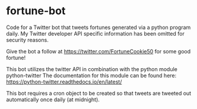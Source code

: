# fortune-bot

Code for a Twitter bot that tweets fortunes generated via a python program daily. My Twitter developer API specific information has been omitted for security reasons.

Give the bot a follow at https://twitter.com/FortuneCookie50 for some good fortune!

This bot utilizes the twitter API in combination with the python module python-twitter
The documentation for this module can be found here: https://python-twitter.readthedocs.io/en/latest/

This bot requires a cron object to be created so that tweets are tweeted out automatically once daily (at midnight).
